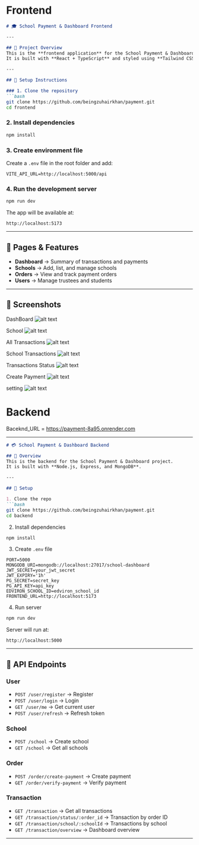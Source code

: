 # Frontend
````markdown
# 🎓 School Payment & Dashboard Frontend

---

## 📌 Project Overview
This is the **frontend application** for the School Payment & Dashboard project.
It is built with **React + TypeScript** and styled using **Tailwind CSS**.

---

## 🚀 Setup Instructions

### 1. Clone the repository
```bash
git clone https://github.com/beingzuhairkhan/payment.git
cd frontend
````

### 2. Install dependencies

```bash
npm install
```

### 3. Create environment file

Create a `.env` file in the root folder and add:

```env
VITE_API_URL=http://localhost:5000/api
```

### 4. Run the development server

```bash
npm run dev
```

The app will be available at:

```
http://localhost:5173
```

---

## 📄 Pages & Features

* **Dashboard** → Summary of transactions and payments
* **Schools** → Add, list, and manage schools
* **Orders** → View and track payment orders
* **Users** → Manage trustees and students

---

## 📸 Screenshots

DashBoard 
![alt text](./frontend/src/assets/dashboard.png)

School
![alt text](./frontend/src/assets/school.png)

All Transactions
![alt text](./frontend/src/assets/allTransactions.png)

School Transactions
![alt text](./frontend/src/assets/schoolTransactions.png)

Transactions Status
![alt text](./frontend/src/assets/transactionStatus.png)

Create Payment
![alt text](./frontend/src/assets/createPayment.png)

setting
![alt text](./frontend/src/assets/setting.png)

# Backend

Baceknd_URL = https://payment-8a95.onrender.com

---

````markdown
# 💳 School Payment & Dashboard Backend

## 📌 Overview
This is the backend for the School Payment & Dashboard project.  
It is built with **Node.js, Express, and MongoDB**.

---

## 🚀 Setup

1. Clone the repo
```bash
git clone https://github.com/beingzuhairkhan/payment.git
cd backend
````

2. Install dependencies

```bash
npm install
```

3. Create `.env` file

```env
PORT=5000
MONGODB_URI=mongodb://localhost:27017/school-dashboard
JWT_SECRET=your_jwt_secret
JWT_EXPIRY='1h'
PG_SECRET=secret_key
PG_API_KEY=api_key
EDVIRON_SCHOOL_ID=edviron_school_id
FRONTEND_URL=http://localhost:5173
```

4. Run server

```bash
npm run dev
```

Server will run at:

```
http://localhost:5000
```

---

## 📄 API Endpoints

### User

* `POST /user/register` → Register
* `POST /user/login` → Login
* `GET /user/me` → Get current user
* `POST /user/refresh` → Refresh token

### School

* `POST /school` → Create school
* `GET /school` → Get all schools

### Order

* `POST /order/create-payment` → Create payment
* `GET /order/verify-payment` → Verify payment

### Transaction

* `GET /transaction` → Get all transactions
* `GET /transaction/status/:order_id` → Transaction by order ID
* `GET /transaction/school/:schoolId` → Transactions by school
* `GET /transaction/overview` → Dashboard overview

---

